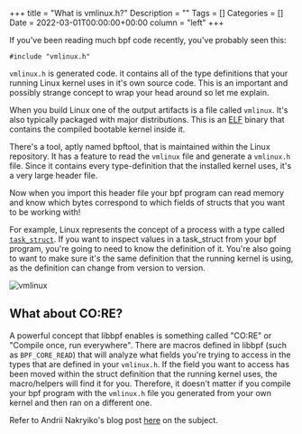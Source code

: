 +++
title = "What is vmlinux.h?"
Description = ""
Tags = []
Categories = []
Date = 2022-03-01T00:00:00+00:00
column = "left"
+++

If you've been reading much bpf code recently, you've probably seen this:

```
#include "vmlinux.h"
```

`vmlinux.h` is generated code. it contains all of the type definitions that your running Linux kernel uses in it's own source code. This is an important and possibly strange concept to wrap your head around so let me explain.

When you build Linux one of the output artifacts is a file called `vmlinux`. It's also typically packaged with major distributions. This is an [ELF](https://en.wikipedia.org/wiki/Executable_and_Linkable_Format) binary that contains the compiled bootable kernel inside it.

There's a tool, aptly named bpftool, that is maintained within the Linux repository. It has a feature to read the `vmlinux` file and generate a `vmlinux.h` file. Since it contains every type-definition that the installed kernel uses, it's a very large header file.

Now when you import this header file your bpf program can read memory and know which bytes correspond to which fields of structs that you want to be working with!

For example, Linux represents the concept of a process with a type called [`task_struct`](https://elixir.bootlin.com/linux/latest/source/include/linux/sched.h#L649). If you want to inspect values in a task_struct from your bpf program, you're going to need to know the definition of it. You're also going to want to make sure it's the same definition that the running kernel is using, as the definition can change from version to version. 

![vmlinux](/libbpf/vmlinux.png)

## What about CO:RE? 

A powerful concept that libbpf enables is something called "CO:RE" or "Compile once, run everywhere". There are macros defined in libbpf (such as `BPF_CORE_READ`) that will analyze what fields you're trying to access in the types that are defined in your `vmlinux.h`. If the field you want to access has been moved within the struct definition that the running kernel uses, the macro/helpers will find it for you. Therefore, it doesn't matter if you compile your bpf program with the `vmlinux.h` file you generated from your own kernel and then ran on a different one. 

Refer to Andrii Nakryiko's blog post [here](https://nakryiko.com/posts/bpf-portability-and-co-re/) on the subject.